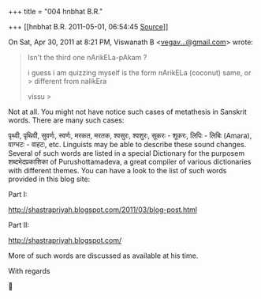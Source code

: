 +++
title = "004 hnbhat B.R."

+++
[[hnbhat B.R.	2011-05-01, 06:54:45 [Source](https://groups.google.com/g/samskrita/c/ymWqFrDLC4c)]]



On Sat, Apr 30, 2011 at 8:21 PM, Viswanath B \<[vegav...@gmail.com]()\> wrote:  

>   
> Isn't the third one nArikELa-pAkam ?  
>   
> i guess i am quizzing myself is the form nArikELa (coconut) same, or > different from nalikEra  
>   
> vissu >
> 
> > 
> > 
> > 
> >   
> > 
> > 

  

Not at all. You might not have notice such cases of metathesis in Sanskrit words. There are many such cases:

  

पृथ्वी, पृथिवी, सुवर्णः, स्वर्णः, मरकत, मरतक, श्वसुरः, श्वशुरः, सूकरः - शूकरः, लिपिः - लिबिः (Amara), वाग्भटः - वाहटः, etc. Linguists may be able to describe these sound changes. Several of such words are listed in a special Dictionary for the purposem शब्दभेदप्रकाशिका of Purushottamadeva, a great compiler of various dictionaries with different themes. You can have a look to the list of such words provided in this blog site:

  

Part I:

  

<http://shastrapriyah.blogspot.com/2011/03/blog-post.html>

  

Part II:

  

<http://shastrapriyah.blogspot.com/>

  

More of such words are discussed as available at his time.

  

With regards

  



